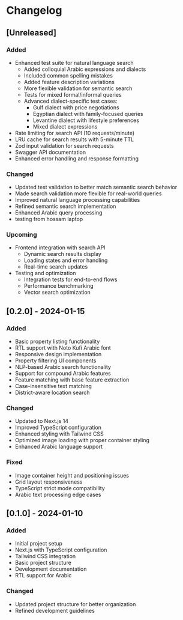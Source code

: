 # Changelog

## [Unreleased]
### Added
- Enhanced test suite for natural language search
  - Added colloquial Arabic expressions and dialects
  - Included common spelling mistakes
  - Added feature description variations
  - More flexible validation for semantic search
  - Tests for mixed formal/informal queries
  - Advanced dialect-specific test cases:
    - Gulf dialect with price negotiations
    - Egyptian dialect with family-focused queries
    - Levantine dialect with lifestyle preferences
    - Mixed dialect expressions
- Rate limiting for search API (10 requests/minute)
- LRU cache for search results with 5-minute TTL
- Zod input validation for search requests
- Swagger API documentation
- Enhanced error handling and response formatting

### Changed
- Updated test validation to better match semantic search behavior
- Made search validation more flexible for real-world queries
- Improved natural language processing capabilities
- Refined semantic search implementation
- Enhanced Arabic query processing
- testing from hossam laptop

### Upcoming
- Frontend integration with search API
  - Dynamic search results display
  - Loading states and error handling
  - Real-time search updates
- Testing and optimization
  - Integration tests for end-to-end flows
  - Performance benchmarking
  - Vector search optimization

## [0.2.0] - 2024-01-15
### Added
- Basic property listing functionality
- RTL support with Noto Kufi Arabic font
- Responsive design implementation
- Property filtering UI components
- NLP-based Arabic search functionality
- Support for compound Arabic features
- Feature matching with base feature extraction
- Case-insensitive text matching
- District-aware location search

### Changed
- Updated to Next.js 14
- Improved TypeScript configuration
- Enhanced styling with Tailwind CSS
- Optimized image loading with proper container styling
- Enhanced Arabic language support

### Fixed
- Image container height and positioning issues
- Grid layout responsiveness
- TypeScript strict mode compatibility
- Arabic text processing edge cases

## [0.1.0] - 2024-01-10
### Added
- Initial project setup
- Next.js with TypeScript configuration
- Tailwind CSS integration
- Basic project structure
- Development documentation
- RTL support for Arabic

### Changed
- Updated project structure for better organization
- Refined development guidelines 